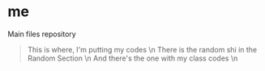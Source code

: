 # me
Main files repository

> This is where, I'm putting my codes \n
> There is the random shi in the Random Section \n
> And there's the one with my class codes \n
